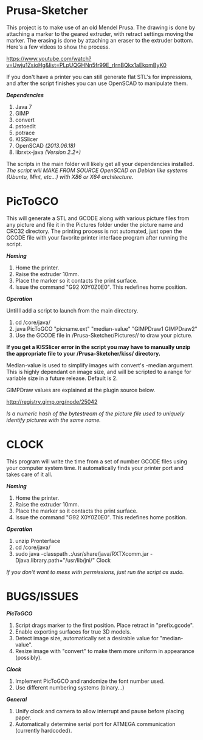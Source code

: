 Prusa-Sketcher
===========

This project is to make use of an old Mendel Prusa. The drawing is done by attaching a marker to the geared extruder, with retract settings moving the marker. The erasing is done by attaching an eraser to the extruder bottom. Here's a few videos to show the process.

https://www.youtube.com/watch?v=Uwju1ZsioHg&list=PLpUQGHNn5fr99E_rIrnBQkx1aEkpmByK0

If you don't have a printer you can still generate flat STL's for impressions, and after the script finishes you can use OpenSCAD to manipulate them.

***Dependencies*** 

1. Java 7
2. GIMP
3. convert 
4. pstoedit 
5. potrace
6. KISSlicer 
7. OpenSCAD *(2013.06.18)*
8. librxtx-java *(Version 2.2+)*

The scripts in the main folder will likely get all your dependencies installed.
*The script will MAKE FROM SOURCE OpenSCAD on Debian like systems (Ubuntu, Mint, etc...) with X86 or X64 architecture.*

PicToGCO
===========

This will generate a STL and GCODE along with various picture files from any picture and file it in the Pictures folder under the picture name and CRC32 directory.
The printing process is not automated, just open the GCODE file with your favorite printer interface program after running the script.

***Homing***

1. Home the printer.
2. Raise the extruder 10mm.
3. Place the marker so it contacts the print surface.
4. Issue the command "G92 X0Y0Z0E0". This redefines home position.

***Operation***

Until I add a script to launch from the main directory.

1. cd /core/java/
2. java PicToGCO "picname.ext" "median-value" "GIMPDraw1 GIMPDraw2"
3. Use the GCODE file in /Prusa-Sketcher/Pictures/<PICNAME>/<PICSHA32> to draw your picture.

**If you get a KISSlicer error in the script you may have to manually unzip the appropriate file to your /Prusa-Sketcher/kiss/ directory.**

Median-value is used to simplify images with convert's -median argument. This is highly dependant on image size, and will be scripted to a range for variable size in a future release. Default is 2.

GIMPDraw values are explained at the plugin source below.

http://registry.gimp.org/node/25042

*<PICSHA32> Is a numeric hash of the bytestream of the picture file used to uniquely identify pictures with the same name.*

CLOCK
===========

This program will write the time from a set of number GCODE files using your computer system time. It automatically finds your printer port and takes care of it all.

***Homing***

1. Home the printer.
2. Raise the extruder 10mm.
3. Place the marker so it contacts the print surface.
4. Issue the command "G92 X0Y0Z0E0". This redefines home position.


***Operation***

1. unzip Pronterface
2. cd /core/java/
3. sudo java -classpath .:/usr/share/java/RXTXcomm.jar -Djava.library.path="/usr/lib/jni/" Clock

*If you don't want to mess with permissions, just run the script as sudo.*

BUGS/ISSUES
===========
***PicToGCO*** 

1. Script drags marker to the first position. Place retract in "prefix.gcode".
2. Enable exporting surfaces for true 3D models.
3. Detect image size, automatically set a desirable value for "median-value".
4. Resize image with "convert" to make them more uniform in appearance (possibly).

***Clock***

1. Implement PicToGCO and randomize the font number used.
2. Use different numbering systems (binary...)

***General***

1. Unify clock and camera to allow interrupt and pause before placing paper.
2. Automatically determine serial port for ATMEGA communication (currently hardcoded).
